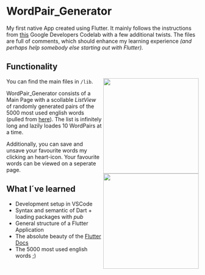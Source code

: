# WordPair_Generator

My first native App created using Flutter. It mainly follows the instructions from [this](https://flutter.dev/docs/get-started/codelab) Google Developers Codelab with a few additional twists. The files are full of comments, which should enhance my learning experience _(and perhaps help somebody else starting out with Flutter)._  
 
## Functionality 
<img src="https://user-images.githubusercontent.com/75510543/107295121-0a339980-6a6f-11eb-94be-3d1f32b1b243.png" width=250 align="right">
<img src="https://user-images.githubusercontent.com/75510543/107295244-46ff9080-6a6f-11eb-9483-ee5f45f0f743.png" width=250 align="right">

You can find the main files in `/lib`.

WordPair_Generator consists of a Main Page with a scollable _ListView_ of randomly generated pairs of the 5000 most used english words (pulled from [here](https://pub.dev/packages/english_words)). The list is infinitely long and lazily loades  10 WordPairs at a time.

Additionally, you can save and unsave your favourite words my clicking an heart-icon. Your favourite words can be viewed on a seperate page.

## What I´ve learned 
* Development setup in VSCode
* Syntax and semantic of Dart + loading packages with _pub_
* General structure of a Flutter Application
* The absolute beauty of the [Flutter Docs](https://flutter.dev/docs)
* The 5000 most used english words ;)
